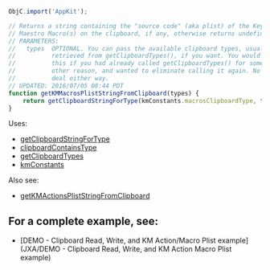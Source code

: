 
```js
ObjC.import('AppKit');

// Returns a string containing the "source code" (aka plist) of the Keyboard
// Maestro Macro(s) on the clipboard, if any, otherwise returns undefined.
// PARAMETERS:
//   types  OPTIONAL. You can pass the available clipboard types, usually
//          retrieved from getClipboardTypes(), if you want. You would do
//          this if you had already called getClipboardTypes() for some
//          other reason, and wanted to eliminate calling it again. No big
//          deal either way.
// UPDATED: 2016/07/05 08:44 PDT
function getKMMacrosPlistStringFromClipboard(types) {
	return getClipboardStringForType(kmConstants.macrosClipboardType, types);
}
```

Uses:
* [getClipboardStringForType](JXA/getClipboardStringForType)
* [clipboardContainsType](JXA/clipboardContainsType)
* [getClipboardTypes](JXA/getClipboardTypes)
* [kmConstants](JXA/kmConstants)

Also see:
* [getKMActionsPlistStringFromClipboard](JXA/getKMActionsPlistStringFromClipboard)

## For a complete example, see:
* [DEMO - Clipboard Read, Write, and KM Action/Macro Plist example](JXA/DEMO - Clipboard Read, Write, and KM Action Macro Plist example)